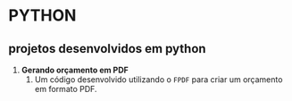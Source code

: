 # **PYTHON**
 ## projetos desenvolvidos em **python**

1. **Gerando orçamento em PDF**
   1. Um código desenvolvido utilizando o `FPDF` para criar um orçamento em formato PDF.
